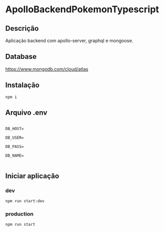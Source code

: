 # ApolloBackendPokemonTypescript

## Descrição

Aplicação backend com apollo-server, graphql e mongoose.

## Database

https://www.mongodb.com/cloud/atlas

## Instalação

<code>npm i</code>

## Arquivo .env
<code>
DB_HOST=<br/>
DB_USER=<br/>
DB_PASS=<br/>
DB_NAME=<br/>
</code>

## Iniciar aplicação

### dev
<code>npm run start:dev</code>

### production
<code>npm run start</code>